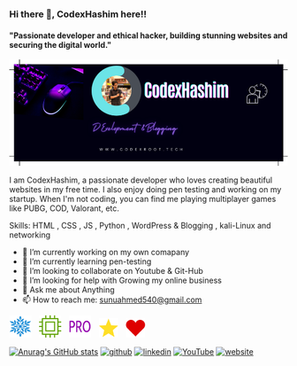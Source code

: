 ### Hi there 👋, CodexHashim here!!
#### "Passionate developer and ethical hacker, building stunning websites and securing the digital world."
!["Passionate developer and ethical hacker, building stunning websites and securing the digital world."](https://github.com/CodexHashim/CodexHashim/blob/main/gallery.png)

I am CodexHashim, a passionate developer who loves creating beautiful websites in my free time. I also enjoy doing pen testing and working on my startup. When I'm not coding, you can find me playing multiplayer games like PUBG, COD, Valorant, etc.

Skills: HTML , CSS , JS , Python , WordPress & Blogging , kali-Linux and networking

- 🔭 I’m currently working on my own comapany 
- 🌱 I’m currently learning pen-testing 
- 👯 I’m looking to collaborate on Youtube & Git-Hub 
- 🤔 I’m looking for help with Growing my online business 
- 💬 Ask me about Anything 
- 📫 How to reach me: sunuahmed540@gmail.com 

<a href='https://archiveprogram.github.com/'><img src='https://raw.githubusercontent.com/acervenky/animated-github-badges/master/assets/acbadge.gif' width='40' height='40'></a> <a href='https://docs.github.com/en/developers'><img src='https://raw.githubusercontent.com/acervenky/animated-github-badges/master/assets/devbadge.gif' width='40' height='40'></a> <a href='https://github.com/pricing'><img src='https://raw.githubusercontent.com/acervenky/animated-github-badges/master/assets/pro.gif' width='40' height='40'></a> <a href='https://stars.github.com/'><img src='https://raw.githubusercontent.com/acervenky/animated-github-badges/master/assets/starbadge.gif' width='35' height='35'></a> <a href='https://docs.github.com/en/github/supporting-the-open-source-community-with-github-sponsors'><img src='https://raw.githubusercontent.com/acervenky/animated-github-badges/master/assets/sponsorbadge.gif' width='35' height='35'></a>

[![Anurag's GitHub stats](https://github-readme-stats.vercel.app/api?username=CodexHashim)](https://github.com/anuraghazra/github-readme-stats)
[<img src='https://cdn.jsdelivr.net/npm/simple-icons@3.0.1/icons/github.svg' alt='github' height='40'>](https://github.com/https://github.com/CodexHashim)  [<img src='https://cdn.jsdelivr.net/npm/simple-icons@3.0.1/icons/linkedin.svg' alt='linkedin' height='40'>](https://www.linkedin.com/in/https://www.linkedin.com/in/hashim-ahmed-81861b210//)  [<img src='https://cdn.jsdelivr.net/npm/simple-icons@3.0.1/icons/youtube.svg' alt='YouTube' height='40'>](https://www.youtube.com/channel/https://www.youtube.com/@CodeSavy)  [<img src='https://cdn.jsdelivr.net/npm/simple-icons@3.0.1/icons/icloud.svg' alt='website' height='40'>](https://codexroot.tech/)  



